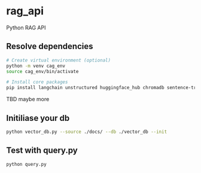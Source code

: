# rag_api
Python RAG API 

## Resolve dependencies
```bash
# Create virtual environment (optional)
python -m venv cag_env
source cag_env/bin/activate

# Install core packages
pip install langchain unstructured huggingface_hub chromadb sentence-transformers llama-cpp-python pypdf
```

TBD maybe more

## Initiliase your db
```bash
python vector_db.py --source ./docs/ --db ./vector_db --init
```

## Test with query.py
```bash
python query.py
```